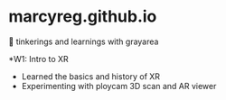 # marcyreg.github.io
💭 tinkerings and learnings with grayarea

*W1: Intro to XR 
- Learned the basics and history of XR 
- Experimenting with ploycam 3D scan and AR viewer 
